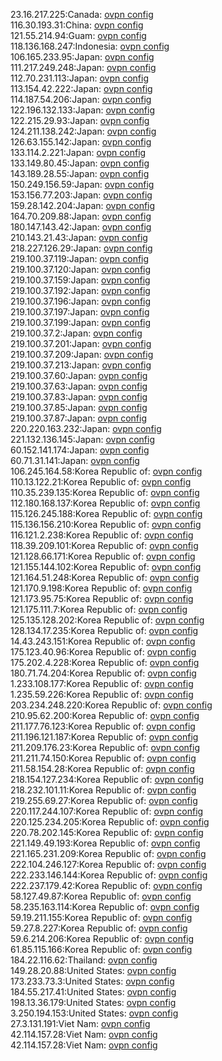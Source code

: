 23.16.217.225:Canada: [ovpn config](vpn/23_16_217_225.ovpn)  
116.30.193.31:China: [ovpn config](vpn/116_30_193_31.ovpn)  
121.55.214.94:Guam: [ovpn config](vpn/121_55_214_94.ovpn)  
118.136.168.247:Indonesia: [ovpn config](vpn/118_136_168_247.ovpn)  
106.165.233.95:Japan: [ovpn config](vpn/106_165_233_95.ovpn)  
111.217.249.248:Japan: [ovpn config](vpn/111_217_249_248.ovpn)  
112.70.231.113:Japan: [ovpn config](vpn/112_70_231_113.ovpn)  
113.154.42.222:Japan: [ovpn config](vpn/113_154_42_222.ovpn)  
114.187.54.206:Japan: [ovpn config](vpn/114_187_54_206.ovpn)  
122.196.132.133:Japan: [ovpn config](vpn/122_196_132_133.ovpn)  
122.215.29.93:Japan: [ovpn config](vpn/122_215_29_93.ovpn)  
124.211.138.242:Japan: [ovpn config](vpn/124_211_138_242.ovpn)  
126.63.155.142:Japan: [ovpn config](vpn/126_63_155_142.ovpn)  
133.114.2.221:Japan: [ovpn config](vpn/133_114_2_221.ovpn)  
133.149.80.45:Japan: [ovpn config](vpn/133_149_80_45.ovpn)  
143.189.28.55:Japan: [ovpn config](vpn/143_189_28_55.ovpn)  
150.249.156.59:Japan: [ovpn config](vpn/150_249_156_59.ovpn)  
153.156.77.203:Japan: [ovpn config](vpn/153_156_77_203.ovpn)  
159.28.142.204:Japan: [ovpn config](vpn/159_28_142_204.ovpn)  
164.70.209.88:Japan: [ovpn config](vpn/164_70_209_88.ovpn)  
180.147.143.42:Japan: [ovpn config](vpn/180_147_143_42.ovpn)  
210.143.21.43:Japan: [ovpn config](vpn/210_143_21_43.ovpn)  
218.227.126.29:Japan: [ovpn config](vpn/218_227_126_29.ovpn)  
219.100.37.119:Japan: [ovpn config](vpn/219_100_37_119.ovpn)  
219.100.37.120:Japan: [ovpn config](vpn/219_100_37_120.ovpn)  
219.100.37.159:Japan: [ovpn config](vpn/219_100_37_159.ovpn)  
219.100.37.192:Japan: [ovpn config](vpn/219_100_37_192.ovpn)  
219.100.37.196:Japan: [ovpn config](vpn/219_100_37_196.ovpn)  
219.100.37.197:Japan: [ovpn config](vpn/219_100_37_197.ovpn)  
219.100.37.199:Japan: [ovpn config](vpn/219_100_37_199.ovpn)  
219.100.37.2:Japan: [ovpn config](vpn/219_100_37_2.ovpn)  
219.100.37.201:Japan: [ovpn config](vpn/219_100_37_201.ovpn)  
219.100.37.209:Japan: [ovpn config](vpn/219_100_37_209.ovpn)  
219.100.37.213:Japan: [ovpn config](vpn/219_100_37_213.ovpn)  
219.100.37.60:Japan: [ovpn config](vpn/219_100_37_60.ovpn)  
219.100.37.63:Japan: [ovpn config](vpn/219_100_37_63.ovpn)  
219.100.37.83:Japan: [ovpn config](vpn/219_100_37_83.ovpn)  
219.100.37.85:Japan: [ovpn config](vpn/219_100_37_85.ovpn)  
219.100.37.87:Japan: [ovpn config](vpn/219_100_37_87.ovpn)  
220.220.163.232:Japan: [ovpn config](vpn/220_220_163_232.ovpn)  
221.132.136.145:Japan: [ovpn config](vpn/221_132_136_145.ovpn)  
60.152.141.174:Japan: [ovpn config](vpn/60_152_141_174.ovpn)  
60.71.31.141:Japan: [ovpn config](vpn/60_71_31_141.ovpn)  
106.245.164.58:Korea Republic of: [ovpn config](vpn/106_245_164_58.ovpn)  
110.13.122.21:Korea Republic of: [ovpn config](vpn/110_13_122_21.ovpn)  
110.35.239.135:Korea Republic of: [ovpn config](vpn/110_35_239_135.ovpn)  
112.180.168.137:Korea Republic of: [ovpn config](vpn/112_180_168_137.ovpn)  
115.126.245.188:Korea Republic of: [ovpn config](vpn/115_126_245_188.ovpn)  
115.136.156.210:Korea Republic of: [ovpn config](vpn/115_136_156_210.ovpn)  
116.121.2.238:Korea Republic of: [ovpn config](vpn/116_121_2_238.ovpn)  
118.39.209.101:Korea Republic of: [ovpn config](vpn/118_39_209_101.ovpn)  
121.128.66.171:Korea Republic of: [ovpn config](vpn/121_128_66_171.ovpn)  
121.155.144.102:Korea Republic of: [ovpn config](vpn/121_155_144_102.ovpn)  
121.164.51.248:Korea Republic of: [ovpn config](vpn/121_164_51_248.ovpn)  
121.170.9.198:Korea Republic of: [ovpn config](vpn/121_170_9_198.ovpn)  
121.173.95.75:Korea Republic of: [ovpn config](vpn/121_173_95_75.ovpn)  
121.175.111.7:Korea Republic of: [ovpn config](vpn/121_175_111_7.ovpn)  
125.135.128.202:Korea Republic of: [ovpn config](vpn/125_135_128_202.ovpn)  
128.134.17.235:Korea Republic of: [ovpn config](vpn/128_134_17_235.ovpn)  
14.43.243.151:Korea Republic of: [ovpn config](vpn/14_43_243_151.ovpn)  
175.123.40.96:Korea Republic of: [ovpn config](vpn/175_123_40_96.ovpn)  
175.202.4.228:Korea Republic of: [ovpn config](vpn/175_202_4_228.ovpn)  
180.71.74.204:Korea Republic of: [ovpn config](vpn/180_71_74_204.ovpn)  
1.233.108.177:Korea Republic of: [ovpn config](vpn/1_233_108_177.ovpn)  
1.235.59.226:Korea Republic of: [ovpn config](vpn/1_235_59_226.ovpn)  
203.234.248.220:Korea Republic of: [ovpn config](vpn/203_234_248_220.ovpn)  
210.95.62.200:Korea Republic of: [ovpn config](vpn/210_95_62_200.ovpn)  
211.177.76.123:Korea Republic of: [ovpn config](vpn/211_177_76_123.ovpn)  
211.196.121.187:Korea Republic of: [ovpn config](vpn/211_196_121_187.ovpn)  
211.209.176.23:Korea Republic of: [ovpn config](vpn/211_209_176_23.ovpn)  
211.211.74.150:Korea Republic of: [ovpn config](vpn/211_211_74_150.ovpn)  
211.58.154.28:Korea Republic of: [ovpn config](vpn/211_58_154_28.ovpn)  
218.154.127.234:Korea Republic of: [ovpn config](vpn/218_154_127_234.ovpn)  
218.232.101.11:Korea Republic of: [ovpn config](vpn/218_232_101_11.ovpn)  
219.255.69.27:Korea Republic of: [ovpn config](vpn/219_255_69_27.ovpn)  
220.117.244.107:Korea Republic of: [ovpn config](vpn/220_117_244_107.ovpn)  
220.125.234.205:Korea Republic of: [ovpn config](vpn/220_125_234_205.ovpn)  
220.78.202.145:Korea Republic of: [ovpn config](vpn/220_78_202_145.ovpn)  
221.149.49.193:Korea Republic of: [ovpn config](vpn/221_149_49_193.ovpn)  
221.165.231.209:Korea Republic of: [ovpn config](vpn/221_165_231_209.ovpn)  
222.104.246.127:Korea Republic of: [ovpn config](vpn/222_104_246_127.ovpn)  
222.233.146.144:Korea Republic of: [ovpn config](vpn/222_233_146_144.ovpn)  
222.237.179.42:Korea Republic of: [ovpn config](vpn/222_237_179_42.ovpn)  
58.127.49.87:Korea Republic of: [ovpn config](vpn/58_127_49_87.ovpn)  
58.235.163.114:Korea Republic of: [ovpn config](vpn/58_235_163_114.ovpn)  
59.19.211.155:Korea Republic of: [ovpn config](vpn/59_19_211_155.ovpn)  
59.27.8.227:Korea Republic of: [ovpn config](vpn/59_27_8_227.ovpn)  
59.6.214.206:Korea Republic of: [ovpn config](vpn/59_6_214_206.ovpn)  
61.85.115.166:Korea Republic of: [ovpn config](vpn/61_85_115_166.ovpn)  
184.22.116.62:Thailand: [ovpn config](vpn/184_22_116_62.ovpn)  
149.28.20.88:United States: [ovpn config](vpn/149_28_20_88.ovpn)  
173.233.73.3:United States: [ovpn config](vpn/173_233_73_3.ovpn)  
184.55.217.41:United States: [ovpn config](vpn/184_55_217_41.ovpn)  
198.13.36.179:United States: [ovpn config](vpn/198_13_36_179.ovpn)  
3.250.194.153:United States: [ovpn config](vpn/3_250_194_153.ovpn)  
27.3.131.191:Viet Nam: [ovpn config](vpn/27_3_131_191.ovpn)  
42.114.157.28:Viet Nam: [ovpn config](vpn/42_114_157_28.ovpn)  
42.114.157.28:Viet Nam: [ovpn config](vpn/42_114_157_28.ovpn)  
